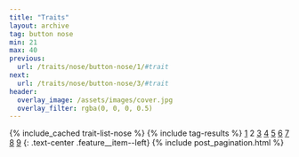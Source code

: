 ```yaml
---
title: "Traits"
layout: archive
tag: button nose
min: 21
max: 40
previous:
  url: /traits/nose/button-nose/1/#trait
next:
  url: /traits/nose/button-nose/3/#trait
header:
  overlay_image: /assets/images/cover.jpg
  overlay_filter: rgba(0, 0, 0, 0.5)
---
```

{% include_cached trait-list-nose %}
{% include tag-results %}
[1](/traits/nose/button-nose/1/#trait) 2 [3](/traits/nose/button-nose/3/#trait) [4](/traits/nose/button-nose/4/#trait) [5](/traits/nose/button-nose/5/#trait) [6](/traits/nose/button-nose/6/#trait) [7](/traits/nose/button-nose/7/#trait) [8](/traits/nose/button-nose/8/#trait) [9](/traits/nose/button-nose/9/#trait) 
{: .text-center .feature__item--left}
{% include post_pagination.html %}
